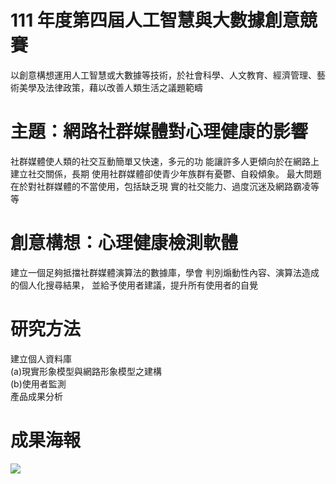 # 111 年度第四屆人工智慧與大數據創意競賽
以創意構想運用人工智慧或大數據等技術，於社會科學、人文教育、經濟管理、藝術美學及法律政策，藉以改善人類生活之議題範疇

# 主題：網路社群媒體對心理健康的影響
社群媒體使人類的社交互動簡單又快速，多元的功 能讓許多人更傾向於在網路上建立社交關係，長期 使用社群媒體卻使青少年族群有憂鬱、自殺傾象。 最大問題在於對社群媒體的不當使用，包括缺乏現 實的社交能力、過度沉迷及網路霸凌等等

# 創意構想：心理健康檢測軟體
建立一個足夠抵擋社群媒體演算法的數據庫，學會 判別煽動性內容、演算法造成的個人化搜尋結果， 並給予使用者建議，提升所有使用者的自覺

# 研究方法
建立個人資料庫<br>(a)現實形象模型與網路形象模型之建構<br>(b)使用者監測<br>產品成果分析
# 成果海報
![](https://github.com/lee0721/presentation/blob/main/111%20%E5%B9%B4%E5%BA%A6%E7%AC%AC%E5%9B%9B%E5%B1%86%E4%BA%BA%E5%B7%A5%E6%99%BA%E6%85%A7%E8%88%87%E5%A4%A7%E6%95%B8%E6%93%9A%E5%89%B5%E6%84%8F%E7%AB%B6%E8%B3%BD/show.jpg)
